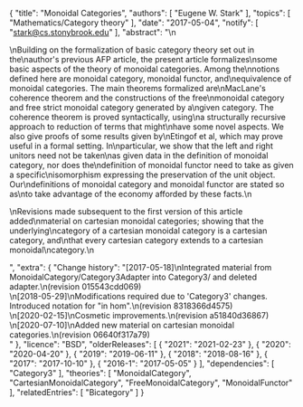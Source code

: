 {
    "title": "Monoidal Categories",
    "authors": [
        "Eugene W. Stark"
    ],
    "topics": [
        "Mathematics/Category theory"
    ],
    "date": "2017-05-04",
    "notify": [
        "stark@cs.stonybrook.edu"
    ],
    "abstract": "\n<p>\nBuilding on the formalization of basic category theory set out in the\nauthor's previous AFP article, the present article formalizes\nsome basic aspects of the theory of monoidal categories. Among the\nnotions defined here are monoidal category, monoidal functor, and\nequivalence of monoidal categories. The main theorems formalized are\nMacLane's coherence theorem and the constructions of the free\nmonoidal category and free strict monoidal category generated by a\ngiven category.  The coherence theorem is proved syntactically, using\na structurally recursive approach to reduction of terms that might\nhave some novel aspects. We also give proofs of some results given by\nEtingof et al, which may prove useful in a formal setting. In\nparticular, we show that the left and right unitors need not be taken\nas given data in the definition of monoidal category, nor does the\ndefinition of monoidal functor need to take as given a specific\nisomorphism expressing the preservation of the unit object. Our\ndefinitions of monoidal category and monoidal functor are stated so as\nto take advantage of the economy afforded by these facts.\n</p><p>\nRevisions made subsequent to the first version of this article added\nmaterial on cartesian monoidal categories; showing that the underlying\ncategory of a cartesian monoidal category is a cartesian category, and\nthat every cartesian category extends to a cartesian monoidal\ncategory.\n</p>",
    "extra": {
        "Change history": "[2017-05-18]\nIntegrated material from MonoidalCategory/Category3Adapter into Category3/ and deleted adapter.\n(revision 015543cdd069)<br>\n[2018-05-29]\nModifications required due to 'Category3' changes.  Introduced notation for \"in hom\".\n(revision 8318366d4575)<br>\n[2020-02-15]\nCosmetic improvements.\n(revision a51840d36867)<br>\n[2020-07-10]\nAdded new material on cartesian monoidal categories.\n(revision 06640f317a79)<br>"
    },
    "licence": "BSD",
    "olderReleases": [
        {
            "2021": "2021-02-23"
        },
        {
            "2020": "2020-04-20"
        },
        {
            "2019": "2019-06-11"
        },
        {
            "2018": "2018-08-16"
        },
        {
            "2017": "2017-10-10"
        },
        {
            "2016-1": "2017-05-05"
        }
    ],
    "dependencies": [
        "Category3"
    ],
    "theories": [
        "MonoidalCategory",
        "CartesianMonoidalCategory",
        "FreeMonoidalCategory",
        "MonoidalFunctor"
    ],
    "relatedEntries": [
        "Bicategory"
    ]
}